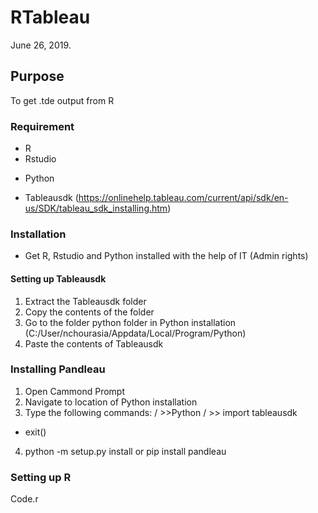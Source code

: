 # RTableau
June 26, 2019. 

## Purpose
To get .tde output from R

### Requirement
+ R
+ Rstudio
- Python
+ Tableausdk (https://onlinehelp.tableau.com/current/api/sdk/en-us/SDK/tableau_sdk_installing.htm)

### Installation
+ Get R, Rstudio and Python installed with the help of IT (Admin rights)
#### Setting up Tableausdk
1. Extract the Tableausdk folder
2. Copy the contents of the folder
3. Go to the folder python folder in Python installation (C:/User/nchourasia/Appdata/Local/Program/Python)
4. Paste the contents of Tableausdk

### Installing Pandleau
1. Open Cammond Prompt
2. Navigate to location of Python installation
3. Type the following commands:
  / >>Python
  / >> import tableausdk
 + exit()
4. python -m setup.py install or pip install pandleau

### Setting up R
Code.r
